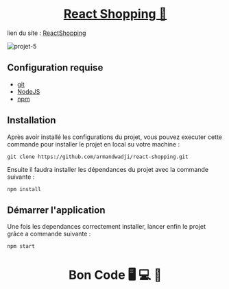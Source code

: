 <div>
  <h1 align="center">
    <a href="https://github.com/armandwadji/react-shopping.git">React Shopping 🛒
    </a>  
  </h1>
</div> 

lien du site : [ReactShopping](https://reactshoppingaw.netlify.app)

![projet-5](https://user-images.githubusercontent.com/90448006/170207857-e9f8bbe0-3e3e-40f5-8b3d-e305dc1a4358.jpg)

## Configuration requise

- [git][git]
- [NodeJS][node]
- [npm][npm]

## Installation
Après avoir installé les configurations du projet, vous pouvez executer cette commande pour installer le projet en local su votre machine :

```
git clone https://github.com/armandwadji/react-shopping.git
```

Ensuite il faudra installer les dépendances du projet avec la commande suivante :

```
npm install
```
## Démarrer l'application
Une fois les dependances correctement installer, lancer enfin le projet grâce a commande suivante :

```
npm start
```

<h1 align="center">Bon Code 🖥 💻 📱</h1>

<!-- prettier-ignore-start -->
[npm]: https://www.npmjs.com/
[node]: https://nodejs.org
[git]: https://git-scm.com/
<!-- prettier-ignore-end -->


